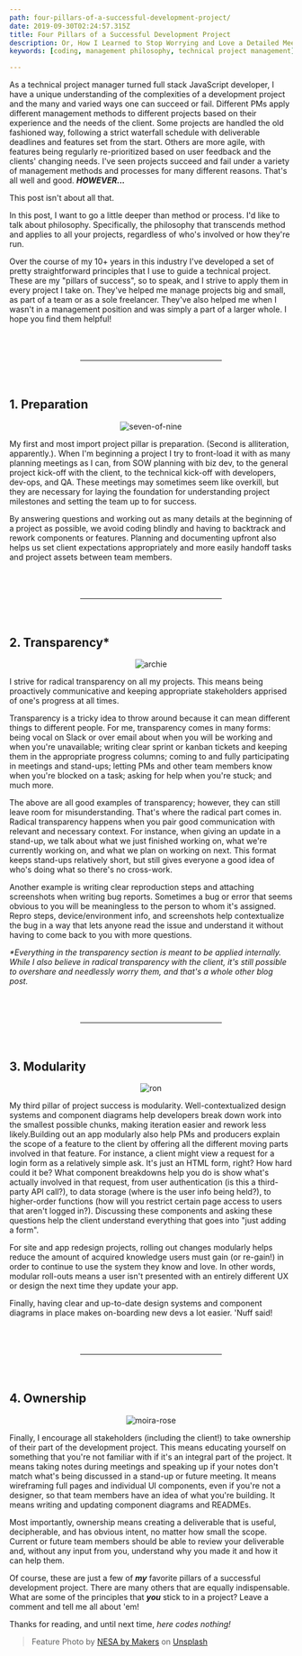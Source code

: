 ```yaml
---
path: four-pillars-of-a-successful-development-project/
date: 2019-09-30T02:24:57.315Z
title: Four Pillars of a Successful Development Project
description: Or, How I Learned to Stop Worrying and Love a Detailed Meeting Outline
keywords: [coding, management philosophy, technical project management]

---
```

<p>As a technical project manager turned full stack JavaScript developer, I have a unique understanding of the complexities of a development project and the many and varied ways one can succeed or fail. Different PMs apply different management methods to different projects based on their experience and the needs of the client. Some projects are handled the old fashioned way, following a strict waterfall schedule with deliverable deadlines and features set from the start. Others are more agile, with features being regularly re-prioritized based on user feedback and the clients' changing needs. I've seen projects succeed and fail under a variety of management methods and processes for many different reasons. That's all well and good. <strong><em>HOWEVER...</em></strong></p>

This post isn't about all that.

In this post, I want to go a little deeper than method or process. I'd like to talk about philosophy. Specifically, the philosophy that transcends method and applies to all your projects, regardless of who's involved or how they're run.

Over the course of my 10+ years in this industry I've developed a set of pretty straightforward principles that I use to guide a technical project. These are my "pillars of success", so to speak, and I strive to apply them in every project I take on. They've helped me manage projects big and small, as part of a team or as a sole freelancer. They've also helped me when I wasn't in a management position and was simply a part of a larger whole. I hope you find them helpful!

<hr style="margin: 65px 25%;" />

## 1. Preparation

<div style="display: flex; justify-content: center;" ><img src="https://media.giphy.com/media/LZ16MmeU5SDhC/giphy.gif" alt="seven-of-nine"/></div>

My first and most import project pillar is preparation. (Second is alliteration, apparently.). When I'm beginning a project I try to front-load it with as many planning meetings as I can, from SOW planning with biz dev, to the general project kick-off with the client, to the technical kick-off with developers, dev-ops, and QA. These meetings may sometimes seem like overkill, but they are necessary for laying the foundation for understanding project milestones and setting the team up to for success.

By answering questions and working out as many details at the beginning of a project as possible, we avoid coding blindly and having to backtrack and rework components or features. Planning and documenting upfront also helps us set client expectations appropriately and more easily handoff tasks and project assets between team members.

<hr style="margin: 65px 25%;" />

## 2. Transparency*

<div style="display: flex; justify-content: center;" ><img src="https://media.giphy.com/media/l3V0IeCl16wPF9Kqk/giphy.gif" alt="archie"/></div>

I strive for radical transparency on all my projects. This means being proactively communicative and keeping appropriate stakeholders apprised of one's progress at all times.

Transparency is a tricky idea to throw around because it can mean different things to different people. For me, transparency comes in many forms: being vocal on Slack or over email about when you will be working and when you're unavailable; writing clear sprint or kanban tickets and keeping them in the appropriate progress columns; coming to and fully participating in meetings and stand-ups; letting PMs and other team members know when you're blocked on a task; asking for help when you're stuck; and much more.

The above are all good examples of transparency; however, they can still leave room for misunderstanding. That's where the radical part comes in. Radical transparency happens when you pair good communication with relevant and necessary context. For instance, when giving an update in a stand-up, we talk about what we just finished working on, what we're currently working on, and what we plan on working on next. This format keeps stand-ups relatively short, but still gives everyone a good idea of who's doing what so there's no cross-work.

Another example is writing clear reproduction steps and attaching screenshots when writing bug reports. Sometimes a bug or error that seems obvious to you will be meaningless to the person to whom it's assigned. Repro steps, device/environment info, and screenshots help contextualize the bug in a way that lets anyone read the issue and understand it without having to come back to you with more questions.

*\*Everything in the transparency section is meant to be applied internally. While I also believe in radical transparency with the client, it's still possible to overshare and needlessly worry them, and that's a whole other blog post.*

<hr style="margin: 65px 25%;" />

## 3. Modularity 

<div style="display: flex; justify-content: center;" ><img src="https://media.giphy.com/media/MTdHOLBVYpVOLY4gRN/giphy.gif" alt="ron"/></div>

My third pillar of project success is modularity. Well-contextualized design systems and component diagrams help developers break down work into the smallest possible chunks, making iteration easier and rework less likely.Building out an app modularly also help PMs and producers explain the scope of a feature to the client by offering all the different moving parts involved in that feature. For instance, a client might view a request for a login form as a relatively simple ask. It's just an HTML form, right? How hard could it be? What component breakdowns help you do is show what's actually involved in that request, from user authentication (is this a third-party API call?), to data storage (where is the user info being held?), to higher-order functions (how will you restrict certain page access to users that aren't logged in?). Discussing these components and asking these questions help the client understand everything that goes into "just adding a form".

For site and app redesign projects, rolling out changes modularly helps reduce the amount of acquired knowledge users must gain (or re-gain!) in order to continue to use the system they know and love. In other words, modular roll-outs means a user isn't presented with an entirely different UX or design the next time they update your app.

Finally, having clear and up-to-date design systems and component diagrams in place makes on-boarding new devs a lot easier. 'Nuff said!

<hr style="margin: 65px 25%;" />

## 4. Ownership

<div style="display: flex; justify-content: center;" ><img src="https://media.giphy.com/media/xUPGcjQ6dJEjH5uwMw/giphy.gif" alt="moira-rose"/></div>

Finally, I encourage all stakeholders (including the client!) to take ownership of their part of the development project. This means educating yourself on something that you're not familiar with if it's an integral part of the project. It means taking notes during meetings and speaking up if your notes don't match what's being discussed in a stand-up or future meeting. It means wireframing full pages and individual UI components, even if you're not a designer, so that team members have an idea of what you're building. It means writing and updating component diagrams and READMEs.

Most importantly, ownership means creating a deliverable that is useful, decipherable, and has obvious intent, no matter how small the scope. Current or future team members should be able to review your deliverable and, without any input from you, understand why you made it and how it can help them.

Of course, these are just a few of ***my*** favorite pillars of a successful development project. There are many others that are equally indispensable. What are some of the principles that ***you*** stick to in a project? Leave a comment and tell me all about 'em!

Thanks for reading, and until next time, *here codes nothing!*

<blockquote>Feature Photo by&nbsp;<a href="https://unsplash.com/@nesabymakers?utm_source=unsplash&amp;utm_medium=referral&amp;utm_content=creditCopyText">NESA by Makers</a>&nbsp;on&nbsp;<a href="https://unsplash.com/s/photos/code?utm_source=unsplash&amp;utm_medium=referral&amp;utm_content=creditCopyText">Unsplash</a></blockquote>
